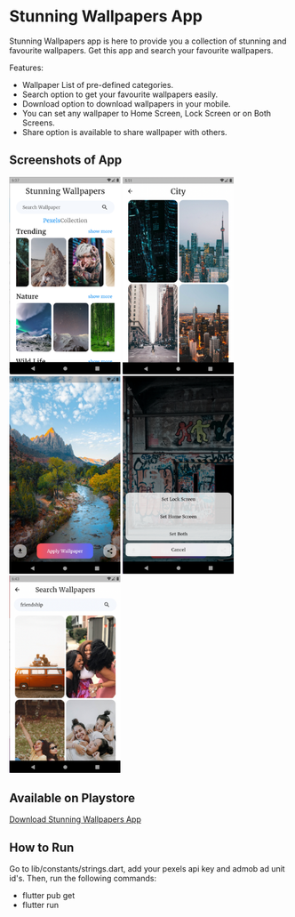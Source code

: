# Stunning Wallpapers App

Stunning Wallpapers app is here to provide you a collection of stunning and favourite wallpapers. Get this app and search your favourite wallpapers.

Features:

* Wallpaper List of pre-defined categories.
* Search option to get your favourite wallpapers easily.
* Download option to download wallpapers in your mobile.
* You can set any wallpaper to Home Screen, Lock Screen or on Both Screens.
* Share option is available to share wallpaper with others.

## Screenshots of App

<img src="ss/ss-1.png" alt="SS1" width="200"/> <img src="ss/ss-2.png" alt="SS2" width="200"/>
<img src="ss/ss-3.png" alt="SS3" width="200"/> <img src="ss/ss-4.png" alt="SS4" width="200"/>
<img src="ss/ss-5.png" alt="SS5" width="200"/>

## Available on Playstore

[Download Stunning Wallpapers App](https://play.google.com/store/apps/details?id=com.siyalapps.wallpaperapp)

## How to Run

Go to lib/constants/strings.dart, add your pexels api key and admob ad unit id's. Then, run the following commands:

* flutter pub get
* flutter run
